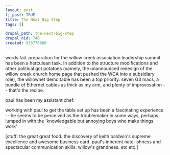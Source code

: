 ```yaml
--- 
layout: post
lj_post: TRUE
title: The Next Big Step
tags: []

drupal_path: the-next-big-step
drupal_nid: 746
created: 933770880
---
```

words fail. preparation for the willow creek association leadership summit has been a herculean task. In addition to the structure modifications and other political got potatoes (namely, the unannounced redesign of the willow creek church home page that pushed the WCA into a subsidiary role), the willownet demo table has been a top priority. seven G3 macs, a bundle of Ethernet cables as thick as my arm, and plenty of improvosation -- that's the recipe.

paul has been my assistant chef.

working with paul to get the table set up has been a fascinating experience -- he seems to be perceived as the troublemaker in some ways, perhaps lumped in with the 'knowledgable but annoying boys who make things work'

[stuff: the great great food. the discovery of keith baldwin's supreme excellence and awesome business card. paul's inherent nate-ishness and spectacular communication skills. willow's grandness. etc etc.]
